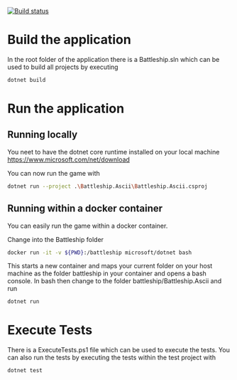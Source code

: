 [![Build status](https://psdstewards.visualstudio.com/PSD/_apis/build/status/CaseStudy-Battleship-dotnetcore-CI)](https://psdstewards.visualstudio.com/PSD/_build/latest?definitionId=13)

# Build the application 
In the root folder of the application there is a Battleship.sln which can be used to build all projects by executing
```bash
dotnet build 
```

# Run the application

## Running locally
You neet to have the dotnet core runtime installed on your local machine
https://www.microsoft.com/net/download

You can now run the game with
```bash
dotnet run --project .\Battleship.Ascii\Battleship.Ascii.csproj
```


## Running within a docker container
You can easily run the game within a docker container.

Change into the Battleship folder

```bash
docker run -it -v ${PWD}:/battleship microsoft/dotnet bash
```

This starts a new container and maps your current folder on your host machine as the folder battleship in your container and opens a bash console. In bash then change to the folder battleship/Battleship.Ascii and run
```bash
dotnet run 
```

# Execute Tests
There is a ExecuteTests.ps1 file which can be used to execute the tests. You can also run the tests by executing the tests within the test project with
```bash
dotnet test 
```


